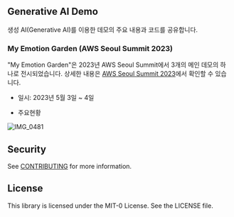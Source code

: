 ## Generative AI Demo

생성 AI(Generative AI)를 이용한 데모의 주요 내용과 코드를 공유합니다.

### My Emotion Garden (AWS Seoul Summit 2023)

"My Emotion Garden"은 2023년 AWS Seoul Summit에서 3개의 메인 데모의 하나로 전시되었습니다. 상세한 내용은 [AWS Seoul Summit 2023](https://github.com/aws-samples/generative-ai-demo-using-amazon-sagemaker-jumpstart-kr/tree/main/AWS-Summit-Seoul-2023)에서 확인할 수 있습니다.

- 일시: 2023년 5월 3일 ~ 4일

- 주요현황 

![IMG_0481](https://user-images.githubusercontent.com/52392004/236055374-ecdc1c2f-245f-42c7-b9f6-830927ec484c.jpg)


## Security

See [CONTRIBUTING](CONTRIBUTING.md#security-issue-notifications) for more information.

## License

This library is licensed under the MIT-0 License. See the LICENSE file.

